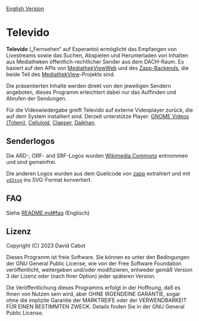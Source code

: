 [English Version](README.md)

# Televido

**Televido** („Fernsehen“ auf Esperanto) ermöglicht das Empfangen von Livestreams sowie das Suchen, Abspielen und Herunterladen von Inhalten aus Mediatheken öffentlich-rechtlicher Sender aus dem DACH-Raum. Es basiert auf den APIs von [MediathekViewWeb](https://mediathekviewweb.de/) und des [Zapp-Backends](https://github.com/mediathekview/zapp-backend), die beide Teil des [MediathekView](https://mediathekview.de/)-Projekts sind.

Die präsentierten Inhalte werden direkt von den jeweiligen Sendern angeboten, dieses Programm erleichtert dabei nur das Auffinden und Abrufen der Sendungen.

Für die Videowiedergabe greift Televido auf externe Videoplayer zurück, die auf dem System installiert sind. Derzeit unterstütze Player: [GNOME Videos (Totem)](https://flathub.org/apps/org.gnome.Totem), [Celluloid](https://flathub.org/apps/io.github.celluloid_player.Celluloid), [Clapper](https://flathub.org/apps/com.github.rafostar.Clapper), [Daikhan](https://flathub.org/apps/io.gitlab.daikhan.stable).

## Senderlogos

Die ARD-, ORF- and SRF-Logos wurden [Wikimedia Commons](https://commons.wikimedia.org) entnommen und sind gemeinfrei.

Die anderen Logos wurden aus dem Quellcode von [zapp](https://github.com/mediathekview/zapp) extrahiert und mit [`vd2svg`](https://github.com/seanghay/vector-drawable-svg) ins SVG-Format konvertiert.

## FAQ

Siehe [README.md#faq](README.md#faq) (Englisch)

## Lizenz

Copyright (C) 2023 David Cabot

Dieses Programm ist freie Software. Sie können es unter den Bedingungen der GNU General Public License, wie von der Free Software Foundation veröffentlicht, weitergeben und/oder modifizieren, entweder gemäß Version 3 der Lizenz oder (nach Ihrer Option) jeder späteren Version.

Die Veröffentlichung dieses Programms erfolgt in der Hoffnung, daß es Ihnen von Nutzen sein wird, aber OHNE IRGENDEINE GARANTIE, sogar ohne die implizite Garantie der MARKTREIFE oder der VERWENDBARKEIT FÜR EINEN BESTIMMTEN ZWECK. Details finden Sie in der GNU General Public License.
